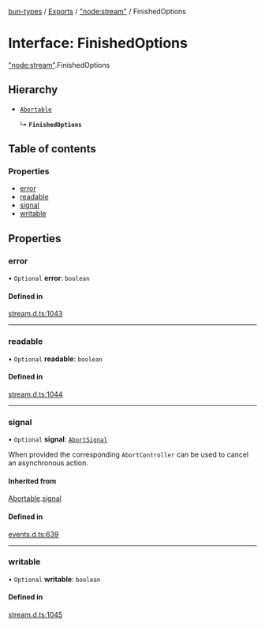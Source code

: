 [bun-types](../README.md) / [Exports](../modules.md) / ["node:stream"](../modules/node_stream_.md) / FinishedOptions

# Interface: FinishedOptions

["node:stream"](../modules/node_stream_.md).FinishedOptions

## Hierarchy

- [`Abortable`](events_.EventEmitter.Abortable.md)

  ↳ **`FinishedOptions`**

## Table of contents

### Properties

- [error](node_stream_.FinishedOptions.md#error)
- [readable](node_stream_.FinishedOptions.md#readable)
- [signal](node_stream_.FinishedOptions.md#signal)
- [writable](node_stream_.FinishedOptions.md#writable)

## Properties

### error

• `Optional` **error**: `boolean`

#### Defined in

[stream.d.ts:1043](https://github.com/valgaze/bun-types/blob/5e53f27/stream.d.ts#L1043)

___

### readable

• `Optional` **readable**: `boolean`

#### Defined in

[stream.d.ts:1044](https://github.com/valgaze/bun-types/blob/5e53f27/stream.d.ts#L1044)

___

### signal

• `Optional` **signal**: [`AbortSignal`](../modules.md#abortsignal)

When provided the corresponding `AbortController` can be used to cancel an asynchronous action.

#### Inherited from

[Abortable](events_.EventEmitter.Abortable.md).[signal](events_.EventEmitter.Abortable.md#signal)

#### Defined in

[events.d.ts:639](https://github.com/valgaze/bun-types/blob/5e53f27/events.d.ts#L639)

___

### writable

• `Optional` **writable**: `boolean`

#### Defined in

[stream.d.ts:1045](https://github.com/valgaze/bun-types/blob/5e53f27/stream.d.ts#L1045)
